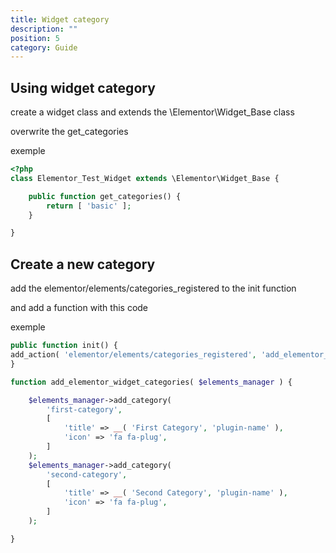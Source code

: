 ```yaml
---
title: Widget category
description: ""
position: 5
category: Guide
---
```


## Using widget category

create a widget class and extends the \\Elementor\\Widget_Base class

overwrite the get_categories

exemple

```php
<?php
class Elementor_Test_Widget extends \Elementor\Widget_Base {

    public function get_categories() {
        return [ 'basic' ];
    }

}
```

## Create a new category

add the elementor/elements/categories_registered to the init function

and add a function with this code

exemple

```php
public function init() {
add_action( 'elementor/elements/categories_registered', 'add_elementor_widget_categories' );
}

function add_elementor_widget_categories( $elements_manager ) {

    $elements_manager->add_category(
        'first-category',
        [
            'title' => __( 'First Category', 'plugin-name' ),
            'icon' => 'fa fa-plug',
        ]
    );
    $elements_manager->add_category(
        'second-category',
        [
            'title' => __( 'Second Category', 'plugin-name' ),
            'icon' => 'fa fa-plug',
        ]
    );

}
```
